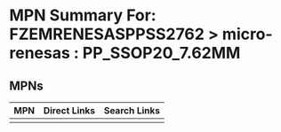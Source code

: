 



# MPN Summary For: FZEMRENESASPPSS2762 > micro-renesas : PP_SSOP20_7.62MM

## MPNs
  

|MPN|Direct Links|Search Links|
| :--- | :--- | :--- |
||||
